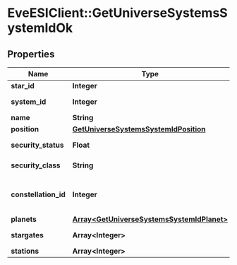 # EveESIClient::GetUniverseSystemsSystemIdOk

## Properties
Name | Type | Description | Notes
------------ | ------------- | ------------- | -------------
**star_id** | **Integer** | star_id integer | 
**system_id** | **Integer** | system_id integer | 
**name** | **String** | name string | 
**position** | [**GetUniverseSystemsSystemIdPosition**](GetUniverseSystemsSystemIdPosition.md) |  | 
**security_status** | **Float** | security_status number | 
**security_class** | **String** | security_class string | [optional] 
**constellation_id** | **Integer** | The constellation this solar system is in | 
**planets** | [**Array&lt;GetUniverseSystemsSystemIdPlanet&gt;**](GetUniverseSystemsSystemIdPlanet.md) | planets array | 
**stargates** | **Array&lt;Integer&gt;** | stargates array | [optional] 
**stations** | **Array&lt;Integer&gt;** | stations array | [optional] 


